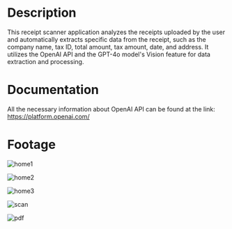 # Description
This receipt scanner application analyzes the receipts uploaded by the user and automatically extracts specific data from the receipt, such as the company name, tax ID, total amount, tax amount, date, and address. It utilizes the OpenAI API and the GPT-4o model's Vision feature for data extraction and processing.

# Documentation
All the necessary information about OpenAI API can be found at the link: https://platform.openai.com/

# Footage
![home1](https://github.com/user-attachments/assets/80f55b5a-4bf3-41d3-bbfc-7273115d250a)

![home2](https://github.com/user-attachments/assets/eae1bead-4f7d-41b3-af42-66fa81eed6d6)

![home3](https://github.com/user-attachments/assets/21874236-e161-4774-9fa3-5a727aa1216a)

![scan](https://github.com/user-attachments/assets/87d290b9-45a9-49e5-bc27-90580adf903c)

![pdf](https://github.com/user-attachments/assets/ba74942b-eaca-4233-92e6-fa5a6891efb1)

